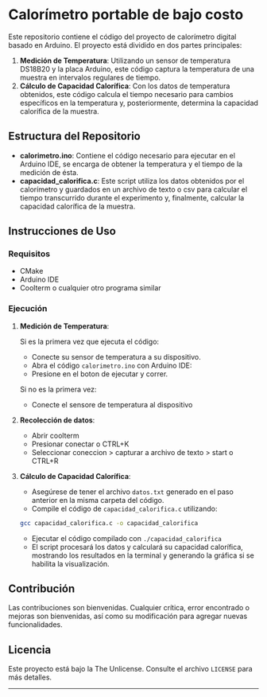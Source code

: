 # Calorímetro portable de bajo costo

Este repositorio contiene el código del proyecto de calorímetro digital basado en Arduino. El proyecto está dividido en dos partes principales:

1. **Medición de Temperatura**: Utilizando un sensor de temperatura DS18B20 y la placa Arduino, este código captura la temperatura de una muestra en intervalos regulares de tiempo.
2. **Cálculo de Capacidad Calorífica**: Con los datos de temperatura obtenidos, este código calcula el tiempo necesario para cambios específicos en la temperatura y, posteriormente, determina la capacidad calorífica de la muestra.

## Estructura del Repositorio

- **calorimetro.ino**: Contiene el código necesario para ejecutar en el Arduino IDE, se encarga de obtener la temperatura y el tiempo de la medición de ésta.
- **capacidad_calorifica.c**: Este script utiliza los datos obtenidos por el calorímetro y guardados en un archivo de texto o csv para calcular el tiempo transcurrido durante el experimento y, finalmente, calcular la capacidad calorífica de la muestra.

## Instrucciones de Uso

### Requisitos
- CMake
- Arduino IDE
- Coolterm o cualquier otro programa similar

### Ejecución

1. **Medición de Temperatura**:
   
   Si es la primera vez que ejecuta el código:
      - Conecte su sensor de temperatura a su dispositivo.
      - Abra el código `calorimetro.ino` con Arduino IDE:
      - Presione en el boton de ejecutar y correr.
        
   Si no es la primera vez:
      - Conecte el sensore de temperatura al dispositivo
     
2. **Recolección de datos**:
   - Abrir coolterm
   - Presionar conectar o CTRL+K
   - Seleccionar coneccion > capturar a archivo de texto > start o CTRL+R

3. **Cálculo de Capacidad Calorífica**:
   - Asegúrese de tener el archivo `datos.txt` generado en el paso anterior en la misma carpeta del código.
   - Compile el código de `capacidad_calorifica.c` utilizando:
     
   ```bash
   gcc capacidad_calorifica.c -o capacidad_calorifica
   ```
   
   - Ejecutar el código compilado con `./capacidad_calorifica`
   - El script procesará los datos y calculará su capacidad calorífica, mostrando los resultados en la terminal y generando la gráfica si se habilita la visualización.

## Contribución

Las contribuciones son bienvenidas. Cualquier crítica, error encontrado o mejoras son bienvenidas, así como su modificación para agregar nuevas funcionalidades.

## Licencia

Este proyecto está bajo la The Unlicense. Consulte el archivo `LICENSE` para más detalles.

---
